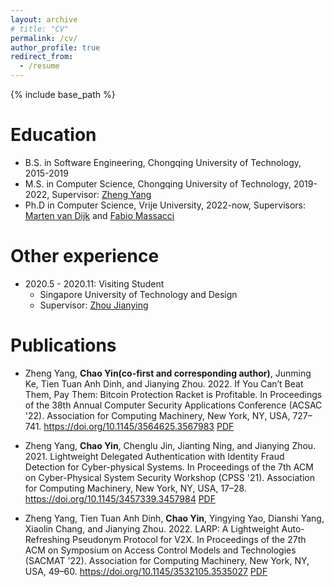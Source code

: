 ```yaml
---
layout: archive
# title: "CV"
permalink: /cv/
author_profile: true
redirect_from:
  - /resume
---
```


{% include base_path %}

Education
======
* B.S. in Software Engineering, Chongqing University of Technology, 2015-2019
* M.S. in Computer Science, Chongqing University of Technology, 2019-2022, Supervisor: <a href="https://scholar.google.com/citations?user=X6csOLgAAAAJ&hl=en&authuser=1">Zheng Yang</a>
* Ph.D in Computer Science, Vrije University, 2022-now, Supervisors: <a href="https://scholar.google.com/citations?hl=en&user=byCWPiwAAAAJ&view_op=list_works&sortby=pubdate">Marten van Dijk</a> and <a href="https://fabiomassacci.github.io/">Fabio Massacci</a>

Other experience
======
* 2020.5 - 2020.11: Visiting Student
  * Singapore University of Technology and Design
  * Supervisor: <a href="https://scholar.google.com.au/citations?hl=en&user=T-Uf3dYAAAAJ&view_op=list_works&sortby=pubdate">Zhou Jianying</a>
  
<!-- Skills
======
* Skill 1
* Skill 2
  * Sub-skill 2.1
  * Sub-skill 2.2
  * Sub-skill 2.3
* Skill 3 -->

Publications
======
* Zheng Yang, **Chao Yin(co-first and corresponding author)**, Junming Ke, Tien Tuan Anh Dinh, and Jianying Zhou. 2022. If You Can’t Beat Them, Pay Them: Bitcoin Protection Racket is Profitable. In Proceedings of the 38th Annual Computer Security Applications Conference (ACSAC '22). Association for Computing Machinery, New York, NY, USA, 727–741. https://doi.org/10.1145/3564625.3567983 
[PDF](http://chao-cy.github.io/files/ACSAC22-FWAP.pdf)

* Zheng Yang, **Chao Yin**, Chenglu Jin, Jianting Ning, and Jianying Zhou. 2021. Lightweight Delegated Authentication with Identity Fraud Detection for Cyber-physical Systems. In Proceedings of the 7th ACM on Cyber-Physical System Security Workshop (CPSS '21). Association for Computing Machinery, New York, NY, USA, 17–28. https://doi.org/10.1145/3457339.3457984
[PDF](http://chao-cy.github.io/files/CPSS21-LightWeight.pdf)

* Zheng Yang, Tien Tuan Anh Dinh, **Chao Yin**, Yingying Yao, Dianshi Yang, Xiaolin Chang, and Jianying Zhou. 2022. LARP: A Lightweight Auto-Refreshing Pseudonym Protocol for V2X. In Proceedings of the 27th ACM on Symposium on Access Control Models and Technologies (SACMAT '22). Association for Computing Machinery, New York, NY, USA, 49–60. https://doi.org/10.1145/3532105.3535027
[PDF](http://chao-cy.github.io/files/SACMAT22-LARP.pdf)
  
<!-- Talks
======
  <ul>{% for post in site.talks %}
    {% include archive-single-talk-cv.html %}
  {% endfor %}</ul>
   -->
<!-- Teaching
======
  <ul>{% for post in site.teaching %}
    {% include archive-single-cv.html %}
  {% endfor %}</ul> -->
  
<!-- Service and leadership
======
* Currently signed in to 43 different slack teams -->
